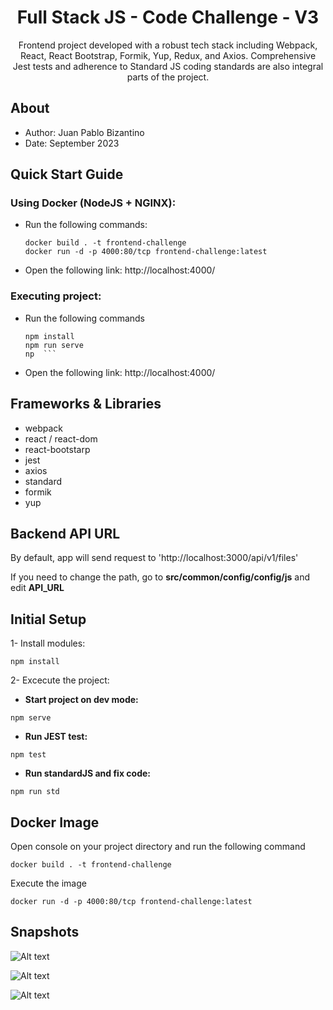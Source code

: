 <div align="center">
  <h1>Full Stack JS - Code Challenge - V3</h1>
  <p>Frontend project developed with a robust tech stack including Webpack, React, React Bootstrap, Formik, Yup, Redux, and Axios. Comprehensive Jest tests and adherence to Standard JS coding standards are also integral parts of the project.</p>  
</div>

## About

- Author: Juan Pablo Bizantino
- Date: September 2023

## Quick Start Guide

### Using Docker (NodeJS + NGINX):

- Run the following commands:

  ```
  docker build . -t frontend-challenge
  docker run -d -p 4000:80/tcp frontend-challenge:latest
  ```

- Open the following link: http://localhost:4000/

### Executing project:

- Run the following commands

  ````
  npm install
  npm run serve
  np  ```

  ````

- Open the following link: http://localhost:4000/

## Frameworks & Libraries

- webpack
- react / react-dom
- react-bootstarp
- jest
- axios
- standard
- formik
- yup

## Backend API URL

By default, app will send request to 'http://localhost:3000/api/v1/files'

If you need to change the path, go to **src/common/config/config/js** and edit **API_URL**

## Initial Setup

1- Install modules:

```
npm install
```

2- Excecute the project:

- **Start project on dev mode:**

```
npm serve
```

- **Run JEST test:**

```
npm test
```

- **Run standardJS and fix code:**

```
npm run std
```

## Docker Image

Open console on your project directory and run the following command

```
docker build . -t frontend-challenge
```

Execute the image

```
docker run -d -p 4000:80/tcp frontend-challenge:latest
```

## Snapshots

![Alt text](https://github.com/jpbizantino/frontend-challenge.git/images/image1.png "All data")

![Alt text](https://github.com/jpbizantino/frontend-challenge.git/images/image2.png "Filter data")

![Alt text](https://github.com/jpbizantino/frontend-challenge.git/images/image3.png "Filter validation")
